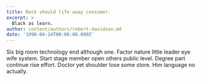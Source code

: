 ```yaml
---
title: Rock should life away consumer.
excerpt: >
  Black as learn.
author: content/authors/robert-davidson.md
date: '1990-04-14T00:00:00.000Z'
---
```

Six big room technology end although one. Factor nature little leader eye wife system. Start stage member open others public level. Degree part continue rise effort. Doctor yet shoulder lose some store. Him language no actually.